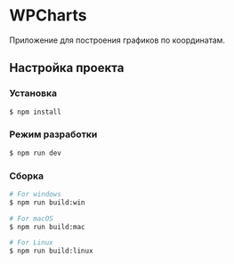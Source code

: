 # WPCharts

Приложение для построения графиков по координатам.

## Настройка проекта

### Установка

```bash
$ npm install
```

### Режим разработки

```bash
$ npm run dev
```

### Сборка

```bash
# For windows
$ npm run build:win

# For macOS
$ npm run build:mac

# For Linux
$ npm run build:linux
```
